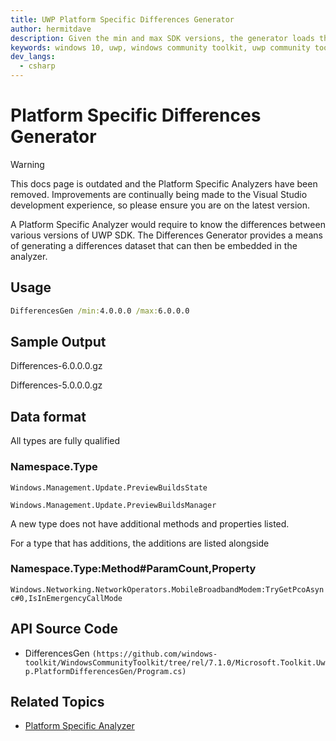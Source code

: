 ```yaml
---
title: UWP Platform Specific Differences Generator
author: hermitdave
description: Given the min and max SDK versions, the generator loads the appropriate Windows.Foundation.UniversalApiContract.winmd and builds differences in terms of new types and new members (outdated docs).
keywords: windows 10, uwp, windows community toolkit, uwp community toolkit, uwp toolkit, platform specific, platform specific differences, platform specific differences generator
dev_langs:
  - csharp
---
```


# Platform Specific Differences Generator

> [!WARNING]
> This docs page is outdated and the Platform Specific Analyzers have been removed. Improvements are continually being made to the Visual Studio development experience, so please ensure you are on the latest version.

A Platform Specific Analyzer would require to know the differences between various versions of UWP SDK. The Differences Generator provides a means of generating a differences dataset that can then be embedded in the analyzer.

## Usage

```cmd
DifferencesGen /min:4.0.0.0 /max:6.0.0.0
```

## Sample Output

Differences-6.0.0.0.gz

Differences-5.0.0.0.gz

## Data format

All types are fully qualified

### Namespace.Type

`Windows.Management.Update.PreviewBuildsState`

`Windows.Management.Update.PreviewBuildsManager`

A new type does not have additional methods and properties listed.

For a type that has additions, the additions are listed alongside

### Namespace.Type:Method#ParamCount,Property

`Windows.Networking.NetworkOperators.MobileBroadbandModem:TryGetPcoAsync#0,IsInEmergencyCallMode`

## API Source Code

- DifferencesGen `(https://github.com/windows-toolkit/WindowsCommunityToolkit/tree/rel/7.1.0/Microsoft.Toolkit.Uwp.PlatformDifferencesGen/Program.cs)`

## Related Topics

<!-- Optional -->

- [Platform Specific Analyzer](./PlatformSpecificAnalyzer.md)
